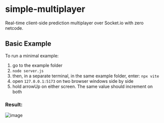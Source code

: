# simple-multiplayer
Real-time client-side prediction multiplayer over Socket.io with zero netcode.

## Basic Example
To run a minimal example:
1. go to the example folder
2. `node server.js`
3. then, in a separate terminal, in the same example folder, enter: `npx vite`
4. open `127.0.0.1:5173` on two browser windows side by side
5. hold arrowUp on either screen. The same value should increment on both

### Result:
![image](https://user-images.githubusercontent.com/96730122/220188492-8db9e7b2-4cdf-43ab-8cb0-28053b4a484f.png)
